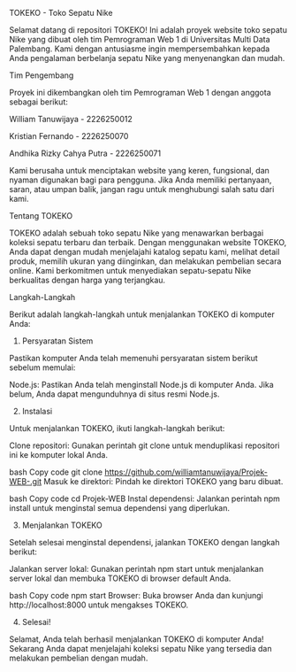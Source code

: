 TOKEKO - Toko Sepatu Nike


Selamat datang di repositori TOKEKO! Ini adalah proyek website toko sepatu Nike yang dibuat oleh tim Pemrograman Web 1 di Universitas Multi Data Palembang. Kami dengan antusiasme ingin mempersembahkan kepada Anda pengalaman berbelanja sepatu Nike yang menyenangkan dan mudah.

Tim Pengembang

Proyek ini dikembangkan oleh tim Pemrograman Web 1 dengan anggota sebagai berikut:

William Tanuwijaya - 2226250012

Kristian Fernando - 2226250070

Andhika Rizky Cahya Putra - 2226250071

Kami berusaha untuk menciptakan website yang keren, fungsional, dan nyaman digunakan bagi para pengguna. Jika Anda memiliki pertanyaan, saran, atau umpan balik, jangan ragu untuk menghubungi salah satu dari kami.

Tentang TOKEKO

TOKEKO adalah sebuah toko sepatu Nike yang menawarkan berbagai koleksi sepatu terbaru dan terbaik. Dengan menggunakan website TOKEKO, Anda dapat dengan mudah menjelajahi katalog sepatu kami, melihat detail produk, memilih ukuran yang diinginkan, dan melakukan pembelian secara online. Kami berkomitmen untuk menyediakan sepatu-sepatu Nike berkualitas dengan harga yang terjangkau.

Langkah-Langkah

Berikut adalah langkah-langkah untuk menjalankan TOKEKO di komputer Anda:

1. Persyaratan Sistem

Pastikan komputer Anda telah memenuhi persyaratan sistem berikut sebelum memulai:

Node.js: Pastikan Anda telah menginstall Node.js di komputer Anda. Jika belum, Anda dapat mengunduhnya di situs resmi Node.js.

2. Instalasi

Untuk menjalankan TOKEKO, ikuti langkah-langkah berikut:

Clone repositori: Gunakan perintah git clone untuk menduplikasi repositori ini ke komputer lokal Anda.

bash
Copy code
git clone https://github.com/williamtanuwijaya/Projek-WEB-.git
Masuk ke direktori: Pindah ke direktori TOKEKO yang baru dibuat.

bash
Copy code
cd Projek-WEB
Instal dependensi: Jalankan perintah npm install untuk menginstal semua dependensi yang diperlukan.

3. Menjalankan TOKEKO

Setelah selesai menginstal dependensi, jalankan TOKEKO dengan langkah berikut:

Jalankan server lokal: Gunakan perintah npm start untuk menjalankan server lokal dan membuka TOKEKO di browser default Anda.

bash
Copy code
npm start
Browser: Buka browser Anda dan kunjungi http://localhost:8000 untuk mengakses TOKEKO.

4. Selesai!

Selamat, Anda telah berhasil menjalankan TOKEKO di komputer Anda! Sekarang Anda dapat menjelajahi koleksi sepatu Nike yang tersedia dan melakukan pembelian dengan mudah.
